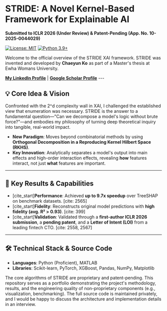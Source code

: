 # STRIDE: A Novel Kernel-Based Framework for Explainable AI

**Submitted to ICLR 2026 (Under Review) & Patent-Pending (App. No. 10-2025-0044029)**

[![License: MIT](https://img.shields.io/badge/License-MIT-yellow.svg)](https://opensource.org/licenses/MIT)
[![Python 3.9+](https://img.shields.io/badge/python-3.9+-blue.svg)](https://www.python.org/downloads/release/python-390/)

Welcome to the official overview of the STRIDE XAI framework. STRIDE was invented and developed by **Chaeyun Ko** as part of a Master's thesis at Ewha Womans University.

[**My LinkedIn Profile**](https://www.linkedin.com/in/chaeyunko) | [**Google Scholar Profile**](https://scholar.google.com/citations?user=z2gnrNUAAAAJ&hl=en&authuser=1) ---

## 💡 Core Idea & Vision

Confronted with the 2^d complexity wall in XAI, I challenged the established view that enumeration was necessary. STRIDE is the answer to a fundamental question—"Can we decompose a model's logic without brute force?"—and embodies my philosophy of turning deep theoretical inquiry into tangible, real-world impact.

- **New Paradigm**: Moves beyond combinatorial methods by using **Orthogonal Decomposition in a Reproducing Kernel Hilbert Space (RKHS)**.
- **Key Innovation**: Analytically separates a model's output into main effects and high-order interaction effects, revealing **how** features interact, not just **what** features are important.

---

## 🚀 Key Results & Capabilities

- [cite_start]**Performance**: Achieved **up to 9.7x speedup** over TreeSHAP on benchmark datasets. [cite: 2565]
- [cite_start]**Fidelity**: Reconstructs original model predictions with **high fidelity (avg. R² > 0.93)**. [cite: 399]
- [cite_start]**Validation**: Validated through a **first-author ICLR 2026 submission**, a **pending patent**, and a **Letter of Intent (LOI)** from a leading fintech CTO. [cite: 2558, 2567]

---

## 🛠️ Technical Stack & Source Code

- **Languages**: Python (Proficient), MATLAB
- **Libraries**: Scikit-learn, PyTorch, XGBoost, Pandas, NumPy, Matplotlib

The core algorithms of STRIDE are proprietary and patent-pending. This repository serves as a portfolio demonstrating the project's methodology, results, and the engineering quality of non-proprietary components (e.g., visualization, benchmarking). The full source code is maintained privately, and I would be happy to discuss the architecture and implementation details in an interview.
